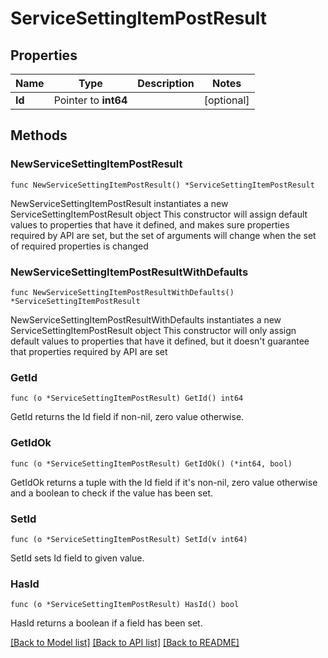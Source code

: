 # ServiceSettingItemPostResult

## Properties

Name | Type | Description | Notes
------------ | ------------- | ------------- | -------------
**Id** | Pointer to **int64** |  | [optional] 

## Methods

### NewServiceSettingItemPostResult

`func NewServiceSettingItemPostResult() *ServiceSettingItemPostResult`

NewServiceSettingItemPostResult instantiates a new ServiceSettingItemPostResult object
This constructor will assign default values to properties that have it defined,
and makes sure properties required by API are set, but the set of arguments
will change when the set of required properties is changed

### NewServiceSettingItemPostResultWithDefaults

`func NewServiceSettingItemPostResultWithDefaults() *ServiceSettingItemPostResult`

NewServiceSettingItemPostResultWithDefaults instantiates a new ServiceSettingItemPostResult object
This constructor will only assign default values to properties that have it defined,
but it doesn't guarantee that properties required by API are set

### GetId

`func (o *ServiceSettingItemPostResult) GetId() int64`

GetId returns the Id field if non-nil, zero value otherwise.

### GetIdOk

`func (o *ServiceSettingItemPostResult) GetIdOk() (*int64, bool)`

GetIdOk returns a tuple with the Id field if it's non-nil, zero value otherwise
and a boolean to check if the value has been set.

### SetId

`func (o *ServiceSettingItemPostResult) SetId(v int64)`

SetId sets Id field to given value.

### HasId

`func (o *ServiceSettingItemPostResult) HasId() bool`

HasId returns a boolean if a field has been set.


[[Back to Model list]](../README.md#documentation-for-models) [[Back to API list]](../README.md#documentation-for-api-endpoints) [[Back to README]](../README.md)


